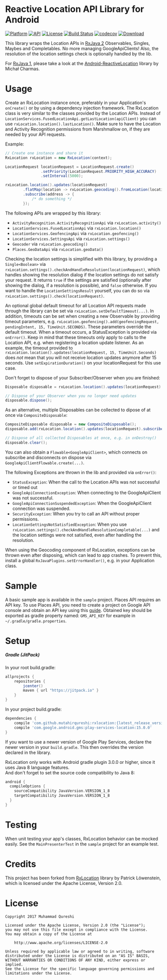 # Reactive Location API Library for Android

[![Platform](http://img.shields.io/badge/platform-android-brightgreen.svg?style=flat)](http://developer.android.com/index.html)
[![API](https://img.shields.io/badge/API-14%2B-brightgreen.svg?style=flat)](https://android-arsenal.com/api?level=14)
[![License](https://img.shields.io/badge/license-Apache%202-blue.svg)](https://www.apache.org/licenses/LICENSE-2.0)
[![Build Status](https://travis-ci.org/mutahirqureshi/RxLocation.svg?branch=master)](https://travis-ci.org/mutahirqureshi/RxLocation)
[![codecov](https://codecov.io/gh/mutahirqureshi/RxLocation/branch/master/graph/badge.svg)](https://codecov.io/gh/mutahirqureshi/RxLocation)
[![Download](https://jitpack.io/v/mutahirqureshi/RxLocation.svg)](https://jitpack.io/#mutahirqureshi/RxLocation)

This library wraps the Location APIs in [RxJava 2](https://github.com/ReactiveX/RxJava/tree/2.x) Observables, Singles, Maybes and Completables. No more managing GoogleApiClients! Also, the resolution of the location settings check is optionally handled by the lib.

For [RxJava 1](https://github.com/ReactiveX/RxJava/tree/1.x), please take a look at the [Android-ReactiveLocation](https://github.com/mcharmas/Android-ReactiveLocation) library by Michał Charmas.

# Usage

Create an RxLocation instance once, preferably in your Application's `onCreate()` or by using a dependency injection framework. The RxLocation class is very similar to the classes provided by the Location APIs. Instead of `LocationServices.FusedLocationApi.getLastLocation(apiClient)` you can use `rxLocation.location().lastLocation()`. Make sure to have the Location and Activity Recognition permissions from Marshmallow on, if they are needed by your API requests.

Example:

```java
// Create one instance and share it
RxLocation rxLocation = new RxLocation(context);

LocationRequest locationRequest = LocationRequest.create()
                .setPriority(LocationRequest.PRIORITY_HIGH_ACCURACY)
                .setInterval(5000);

rxLocation.location().updates(locationRequest)
		.flatMap(location -> rxLocation.geocoding().fromLocation(location).toObservable())
		.subscribe(address -> {
			/* do something */
		});
```

The following APIs are wrapped by this library:

* `ActivityRecognition.ActivityRecognitionApi` via `rxLocation.activity()`
* `LocationServices.FusedLocationApi` via `rxLocation.location()`
* `LocationServices.GeofencingApi` via `rxLocation.geofencing()`
* `LocationServices.SettingsApi` via `rxLocation.settings()`
* `Geocoder` via `rxLocation.geocoding()`
* `Places.GeoDataApi` via `rxLocation.geoData()`

Checking the location settings is simplified with this library, by providing a `Single<Boolean>` via `rxLocation.settings().checkAndHandleResolution(locationRequest)`, which handles showing the resolution dialog if the location settings do not satisfy your request. It returns `true` if the settings are satisfied (optionally after showing the dialog, if a resolution is possible), and `false` otherwise. If you want to handle the `LocationSettingsResult` yourself, you can do so via `rxLocation.settings().check(locationRequest)`.

An optional global default timeout for all Location API requests made through the library can be set via `rxLocation.setDefaultTimeout(...)`. In addition, timeouts can be set when creating a new Observable by providing timeout parameters, e.g. `rxLocation.geofencing().add(geofencingRequest, pendingIntent, 15, TimeUnit.SECONDS)`. These parameters override the default timeout. When a timeout occurs, a StatusException is provided via `onError()`. Keep in mind that these timeouts only apply to calls to the Location API, e.g. when registering a location update listener. As an example, the timeout provided to `rxLocation.location().updates(locationRequest, 15, TimeUnit.Seconds)` does *not* mean that you will not receive location updates anymore after 15 seconds. Use `setExpirationDuration()` on your locationRequest for this use case.

Don't forget to dispose of your Subscriber/Observer when you are finished:

```java
Disposable disposable = rxLocation.location().updates(locationRequest).subscribe();

// Dispose of your Observer when you no longer need updates
disposable.dispose();
```

As an alternative, multiple Disposables can be collected to dipose of at once via `CompositeDisposable`:

```java
CompositeDisposable disposable = new CompositeDisposable();
disposable.add(rxLocation.location().updates(locationRequest).subscribe());

// Dispose of all collected Disposables at once, e.g. in onDestroy()
disposable.clear();
```

You can also obtain a `Flowable<GoogleApiClient>`, which connects on subscribe and disconnects on dispose via `GoogleApiClientFlowable.create(...)`.

The following Exceptions are thrown in the lib and provided via `onError()`:

* `StatusException`: When the call to the Location APIs was not successful or timed out
* `GoogleApiConnectionException`: When connecting to the GoogleApiClient was not successful.
* `GoogleApiConnectionSuspendedException`: When the GoogleApiClient connection was suspended.
* `SecurityException`: When you try to call an API without proper permissions.
* `LocationSettingsNotSatisfiedException`: When you use `rxLocation.settings().checkAndHandleResolutionCompletable(...)` and the location settings were not satisfied, even after handling the resolution.

When using the Geocoding component of RxLocation, exceptions can be thrown even after disposing, which can lead to app crashes. To prevent this, install a global `RxJavaPlugins.setErrorHandler()`, e.g. in your Application class.

# Sample

A basic sample app is available in the `sample` project.
Places API requires an API key. To use Places API, you need to create a project on Google API console
and obtain an API key using this [guide](https://developers.google.com/places/android/signup).
Obtained key should be exported as gradle property named: ```GMS_API_KEY``` for
example in ```~/.gradle/gradle.properties```.

# Setup

##### Gradle (JitPack)

In your root build.gradle:
```groovy
allprojects {
    repositories {
        jcenter()
        maven { url "https://jitpack.io" }
    }
}
```

In your project build.gradle:
```groovy
dependencies {
    compile 'com.github.mutahirqureshi:rxlocation:{latest_release_version}'
    compile 'com.google.android.gms:play-services-location:15.0.0'
}
```

If you want to use a newer version of Google Play Services, declare the newer version in your `build.gradle`. This then overrides the version declared in the library.

RxLocation only works with Android gradle plugin 3.0.0 or higher, since it uses Java 8 language features.  
And don't forget to set the source code compatibility to Java 8:

```groovy
android {
  compileOptions {
    sourceCompatibility JavaVersion.VERSION_1_8
    targetCompatibility JavaVersion.VERSION_1_8
  }
}
```

# Testing

When unit testing your app's classes, RxLocation behavior can be mocked easily. See the `MainPresenterTest` in the `sample` project for an example test.

# Credits

This project has been forked from [RxLocation](https://github.com/patloew/RxLocation) library by Patrick Löwenstein, which is licensed under the Apache License, Version 2.0.

# License

	Copyright 2017 Muhammad Qureshi

	Licensed under the Apache License, Version 2.0 (the "License");
	you may not use this file except in compliance with the License.
	You may obtain a copy of the License at

	    http://www.apache.org/licenses/LICENSE-2.0

	Unless required by applicable law or agreed to in writing, software
	distributed under the License is distributed on an "AS IS" BASIS,
	WITHOUT WARRANTIES OR CONDITIONS OF ANY KIND, either express or implied.
	See the License for the specific language governing permissions and
	limitations under the License.
